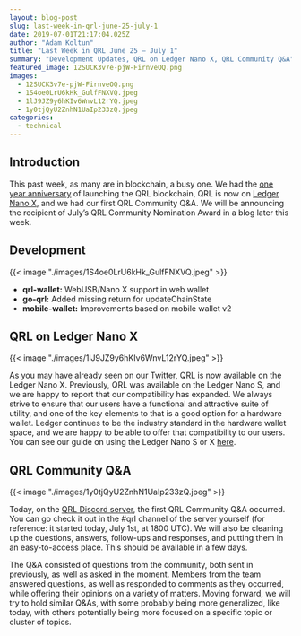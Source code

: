 ```yaml
---
layout: blog-post
slug: last-week-in-qrl-june-25-july-1
date: 2019-07-01T21:17:04.025Z
author: "Adam Koltun"
title: "Last Week in QRL June 25 — July 1"
summary: "Development Updates, QRL on Ledger Nano X, QRL Community Q&A"
featured_image: 12SUCK3v7e-pjW-FirnveOQ.png
images:
  - 12SUCK3v7e-pjW-FirnveOQ.png
  - 1S4oe0LrU6kHk_GulfFNXVQ.jpeg
  - 1lJ9JZ9y6hKIv6WnvL12rYQ.jpeg
  - 1y0tjQyU2ZnhN1UaIp233zQ.jpeg
categories:
  - technical 
---
```


## Introduction

This past week, as many are in blockchain, a busy one. We had the [one year anniversary](/blog/the-qrl-blockchain-is-one-year-old) of launching the QRL blockchain, QRL is now on [Ledger Nano X](https://docs.theqrl.org/wallet/ledger-nano-s/), and we had our first QRL Community Q&A. We will be announcing the recipient of July’s QRL Community Nomination Award in a blog later this week.

## Development

{{< image "./images/1S4oe0LrU6kHk_GulfFNXVQ.jpeg" >}}

* **qrl-wallet:** WebUSB/Nano X support in web wallet
* **go-qrl:** Added missing return for updateChainState
* **mobile-wallet:** Improvements based on mobile wallet v2

## QRL on Ledger Nano X

{{< image "./images/1lJ9JZ9y6hKIv6WnvL12rYQ.jpeg" >}}

As you may have already seen on our [Twitter](https://twitter.com/QRLedger/status/1144613300573020162), QRL is now available on the Ledger Nano X. Previously, QRL was available on the Ledger Nano S, and we are happy to report that our compatibility has expanded. We always strive to ensure that our users have a functional and attractive suite of utility, and one of the key elements to that is a good option for a hardware wallet. Ledger continues to be the industry standard in the hardware wallet space, and we are happy to be able to offer that compatibility to our users. You can see our guide on using the Ledger Nano S or X [here](https://docs.theqrl.org/wallet/ledger-nano-s/).

## QRL Community Q&A

{{< image "./images/1y0tjQyU2ZnhN1UaIp233zQ.jpeg" >}}

Today, on the [QRL Discord server](https://discord.gg/zbAJ9YV), the first QRL Community Q&A occurred. You can go check it out in the #qrl channel of the server yourself (for reference: it started today, July 1st, at 1800 UTC). We will also be cleaning up the questions, answers, follow-ups and responses, and putting them in an easy-to-access place. This should be available in a few days.

The Q&A consisted of questions from the community, both sent in previously, as well as asked in the moment. Members from the team answered questions, as well as responded to comments as they occurred, while offering their opinions on a variety of matters. Moving forward, we will try to hold similar Q&As, with some probably being more generalized, like today, with others potentially being more focused on a specific topic or cluster of topics.
